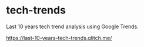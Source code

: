 # tech-trends
Last 10 years tech trend analysis using Google Trends.

https://last-10-years-tech-trends.glitch.me/
